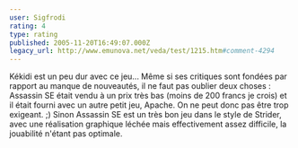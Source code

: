 ```yaml
---
user: Sigfrodi
rating: 4
type: rating
published: 2005-11-20T16:49:07.000Z
legacy_url: http://www.emunova.net/veda/test/1215.htm#comment-4294
---
```

Kékidi est un peu dur avec ce jeu... Même si ses critiques sont fondées par rapport au manque de nouveautés, il ne faut pas oublier deux choses : Assassin SE était vendu à un prix très bas (moins de 200 francs je crois) et il était fourni avec un autre petit jeu, Apache. On ne peut donc pas être trop exigeant. ;) Sinon Assassin SE est un très bon jeu dans le style de Strider, avec une réalisation graphique léchée mais effectivement assez difficile, la jouabilité n'étant pas optimale.